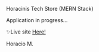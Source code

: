 Horacinis Tech Store (MERN Stack)

Application in progress...

✨Live site [Here!](https://horacinis-tech-store.netlify.app/)

Horacio M.